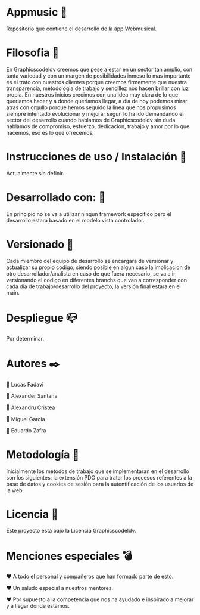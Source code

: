 # Appmusic :musical_note:
Repositorio que contiene el desarrollo de la app Webmusical.
# Filosofia :blue_book:
En Graphicscodeldv creemos que pese a estar en un sector tan amplio, con tanta variedad y con un margen de posibilidades inmeso
lo mas importante es el trato con nuestros clientes porque creemos firmemente que nuestra transparencia, metodologia de trabajo
y sencillez nos hacen brillar con luz propia. En nuestros inicios crecimos con una idea muy clara de lo que queriamos hacer
y a donde queriamos llegar, a dia de hoy podemos mirar atras con orgullo porque hemos seguido la linea que nos propusimos 
siempre intentado evolucionar y mejorar segun lo ha ido demandando el sector del desarrollo cuando hablamos de Graphicscodeldv
sin duda hablamos de compromiso, esfuerzo, dedicacion, trabajo y amor por lo que hacemos, eso es lo que ofrecemos.
# Instrucciones de uso / Instalación :bookmark_tabs:
Actualmente sin definir.
# Desarrollado con: :low_brightness:
En principio no se va a utilizar ningun framework especifico pero el desarrollo
estara basado en el modelo vista controlador.
# Versionado :file_folder:
Cada miembro del equipo de desarrollo se encargara de versionar y actualizar su propio codigo, 
siendo posible en algun caso la implicacion de otro desarrollador/analista en caso de 
que fuera necesario, se va a ir versionando el codigo en diferentes branchs que van a 
corresponder con cada dia de trabajo/desarrollo del proyecto, la versión final estara 
en el main.
# Despliegue  :mailbox_closed:
Por determinar.
# Autores :black_nib:
:small_blue_diamond: Lucas Fadavi

:small_blue_diamond: Alexander Santana

:small_blue_diamond: Alexandru Cristea

:small_blue_diamond: Miguel Garcia

:small_blue_diamond: Eduardo Zafra

# Metodología  :wrench:
Inicialmente los métodos de trabajo que se implementaran en el desarrollo son los siguientes: 
la extensión PDO para tratar los procesos referentes a la base de datos y cookies de sesión 
para la autentificación de los usuarios de la web.

# Licencia :page_facing_up:
Este proyecto está bajo la Licencia Graphicscodeldv.
# Menciones especiales :bomb:
:hearts: A todo el personal y compañeros que han formado parte de esto.

:hearts: Un saludo especial a nuestros mentores.

:hearts: Por supuesto a la competencia que nos ha ayudado e inspirado a mejorar y 
a llegar donde estamos.
